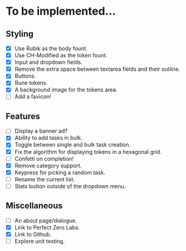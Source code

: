 # To be implemented...

## Styling
- [x] Use Rubik as the body fount.
- [x] Use CH-Modified as the token fount.
- [x] Input and dropdown fields.
- [x] Remove the extra space between textarea fields and their outline.
- [x] Buttons.
- [x] Rune tokens.
- [x] A background image for the tokens area.
- [ ] Add a favicon!

## Features
- [ ] Display a banner ad?
- [x] Ability to add tasks in bulk.
- [x] Toggle between single and bulk task creation.
- [x] Fix the algorithm for displaying tokens in a hexagonal grid.
- [ ] Confetti on completion!
- [x] Remove category support.
- [x] Keypress for picking a random task.
- [ ] Rename the current list.
- [ ] Stats button outside of the dropdown menu.

## Miscellaneous
- [ ] An about page/dialogue.   
- [x] Link to Perfect Zero Labs.
- [x] Link to Github.
- [ ] Explore unit testing.